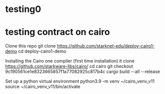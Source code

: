 # testing0
# testing contract on cairo


Clone this repo
git clone https://github.com/starknet-edu/deploy-cairo1-demo
cd deploy-cairo1-demo

Installing the Cairo one compiler (first time installation)
it clone https://github.com/starkware-libs/cairo/
cd cairo
git checkout 9c190561ce1e8323665857f1a77082925c817b4c
cargo build --all --release

Set up a python virtual environment
python3.9 -m venv ~/cairo_venv_v11
source ~/cairo_venv_v11/bin/activate
